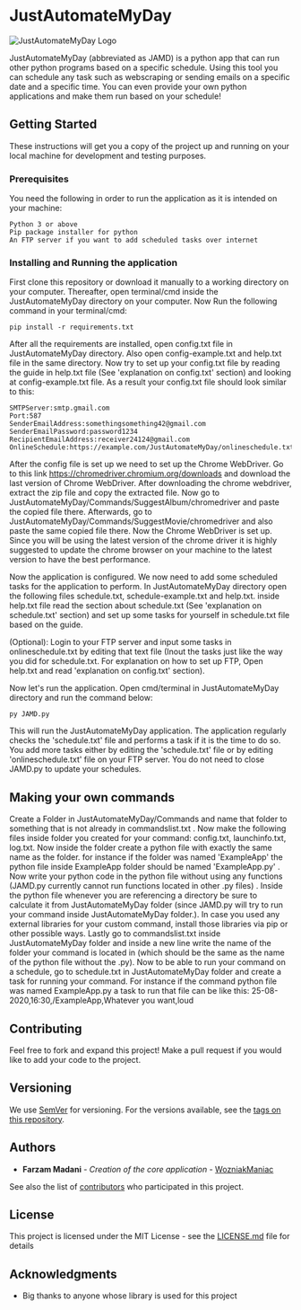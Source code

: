 # JustAutomateMyDay

![JustAutomateMyDay Logo](https://i.imgur.com/6a0G8wz.png)

JustAutomateMyDay (abbreviated as JAMD) is a python app that can run other python programs based on a specific schedule. Using this tool you can schedule any task such as webscraping or sending emails on a specific date and a specific time. You can even provide your own python applications and make them run based on your schedule!

## Getting Started

These instructions will get you a copy of the project up and running on your local machine for development and testing purposes.

### Prerequisites

You need the following in order to run the application as it is intended on your machine:

```
Python 3 or above
Pip package installer for python
An FTP server if you want to add scheduled tasks over internet 
```

### Installing and Running the application

First clone this repository or download it manually to a working directory on your computer.
Thereafter, open terminal/cmd inside the JustAutomateMyDay directory on your computer.
Now Run the following command in your terminal/cmd:

```
pip install -r requirements.txt
```
After all the requirements are installed, open config.txt file in JustAutomateMyDay directory.
Also open config-example.txt and help.txt file in the same directory. Now try to set up your config.txt file by reading the guide in help.txt file (See 'explanation on config.txt' section) and looking at config-example.txt file.
As a result your config.txt file should look similar to this:

```
SMTPServer:smtp.gmail.com
Port:587
SenderEmailAddress:somethingsomething42@gmail.com
SenderEmailPassword:password1234
RecipientEmailAddress:receiver24124@gmail.com
OnlineSchedule:https://example.com/JustAutomateMyDay/onlineschedule.txt
```
After the config file is set up we need to set up the Chrome WebDriver. Go to this link https://chromedriver.chromium.org/downloads and download the last version of Chrome WebDriver.
After downloading the chrome webdriver, extract the zip file and copy the extracted file. Now go to JustAutomateMyDay/Commands/SuggestAlbum/chromedriver  and paste the copied file there. Afterwards, go to JustAutomateMyDay/Commands/SuggestMovie/chromedriver and also paste the same copied file there. Now the Chrome WebDriver is set up. Since you will be using the latest version of the chrome driver it is highly suggested to update the chrome browser on your machine to the latest version to have the best performance.

Now the application is configured. We now need to add some scheduled tasks for the application to perform. In JustAutomateMyDay directory open the following files schedule.txt, schedule-example.txt and help.txt.
inside help.txt file read the section about schedule.txt (See 'explanation on schedule.txt' section) and set up some tasks for yourself in schedule.txt file based on the guide.

(Optional): Login to your FTP server and input some tasks in onlineschedule.txt by editing that text file (Inout the tasks just like the way you did for schedule.txt. For explanation on how to set up FTP, Open help.txt and read 'explanation on config.txt' section). 


Now let's run the application. Open cmd/terminal in JustAutomateMyDay directory and run the command below: 
```
py JAMD.py
```
This will run the JustAutomateMyDay application. The application regularly checks the 'schedule.txt' file and performs a task if it is the time to do so. You add more tasks either by editing the 'schedule.txt' file or by editing 'onlineschedule.txt' file on your FTP server. You do not need to close JAMD.py to update your schedules. 

## Making your own commands
Create a Folder in JustAutomateMyDay/Commands and name that folder to something that is not already in commandslist.txt . Now make the following files inside folder you created for your command:  config.txt, launchinfo.txt, log.txt. Now inside the folder create a python file with exactly the same name as the folder. for instance if the folder was named 'ExampleApp' the python file inside ExampleApp folder should be named 'ExampleApp.py' . Now write your python code in the python file without using any functions (JAMD.py currently cannot run functions located in other .py files) . Inside the python file whenever you are referencing a directory be sure to calculate it from JustAutomateMyDay folder (since JAMD.py will try to run your command inside JustAutomateMyDay folder.). In case you used any external libraries for your custom command, install those libraries via pip or other possible ways. Lastly go to commandslist.txt inside JustAutomateMyDay folder and inside a new line write the name of the folder your command is located in (which should be the same as the name of the python file without the .py).
Now to be able to run your command on a schedule, go to schedule.txt in JustAutomateMyDay folder and create a task for running your command. For instance if the command python file was named ExampleApp.py a task to run that file can be like this: 25-08-2020,16:30,/ExampleApp,Whatever you want,loud  

## Contributing

Feel free to fork and expand this project! Make a pull request if you would like to add your code to the project.

## Versioning

We use [SemVer](http://semver.org/) for versioning. For the versions available, see the [tags on this repository](https://github.com/WozniakManiac/JustAutomateMyDay/releases). 

## Authors

* **Farzam Madani** - *Creation of the core application* - [WozniakManiac](https://github.com/WozniakManiac)

See also the list of [contributors](https://github.com/WozniakManiac/JustAutomateMyDay/contributors) who participated in this project.

## License

This project is licensed under the MIT License - see the [LICENSE.md](https://github.com/WozniakManiac/JustAutomateMyDay/LICENSE.md) file for details

## Acknowledgments

* Big thanks to anyone whose library is used for this project 



